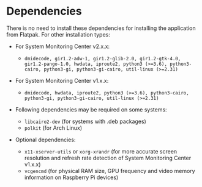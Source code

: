 # Dependencies

There is no need to install these dependencies for installing the application from Flatpak.
For other installation types:

- For System Monitoring Center v2.x.x:
    - `dmidecode, gir1.2-adw-1, gir1.2-glib-2.0, gir1.2-gtk-4.0, gir1.2-pango-1.0, hwdata, iproute2, python3 (>=3.6), python3-cairo, python3-gi, python3-gi-cairo, util-linux (>=2.31)`

- For System Monitoring Center v1.x.x:
    - `dmidecode, hwdata, iproute2, python3 (>=3.6), python3-cairo, python3-gi, python3-gi-cairo, util-linux (>=2.31)`

- Following dependencies may be required on some systems:
    - `libcairo2-dev` (for systems with .deb packages)
    - `polkit` (for Arch Linux)
- Optional dependencies:
    - `x11-xserver-utils` or `xorg-xrandr` (for more accurate screen resolution and refresh rate detection of System Monitoring Center v1.x.x)
    - `vcgencmd` (for physical RAM size, GPU frequency and video memory information on Raspberry Pi devices)


